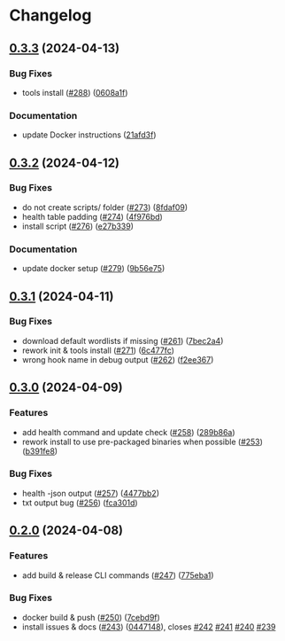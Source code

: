 # Changelog

## [0.3.3](https://github.com/freelabz/secator/compare/v0.3.2...v0.3.3) (2024-04-13)


### Bug Fixes

* tools install ([#288](https://github.com/freelabz/secator/issues/288)) ([0608a1f](https://github.com/freelabz/secator/commit/0608a1f408551942fca3c729b975b1acbb588903))


### Documentation

* update Docker instructions ([21afd3f](https://github.com/freelabz/secator/commit/21afd3fea06bb2f8ca11a37ec14a5a78d5c0ecb1))

## [0.3.2](https://github.com/freelabz/secator/compare/v0.3.1...v0.3.2) (2024-04-12)


### Bug Fixes

* do not create scripts/ folder ([#273](https://github.com/freelabz/secator/issues/273)) ([8fdaf09](https://github.com/freelabz/secator/commit/8fdaf09d4d1f3fbac7def995b99e9bc4f4f5020d))
* health table padding ([#274](https://github.com/freelabz/secator/issues/274)) ([4f976bd](https://github.com/freelabz/secator/commit/4f976bdaecef7c29a2c6b21ddb29299745dfe5c9))
* install script ([#276](https://github.com/freelabz/secator/issues/276)) ([e27b339](https://github.com/freelabz/secator/commit/e27b3391ea3a5c5a7898d3c02a5f409be44255f8))


### Documentation

* update docker setup ([#279](https://github.com/freelabz/secator/issues/279)) ([9b56e75](https://github.com/freelabz/secator/commit/9b56e75b114f294d222660dbae4f2e6b5e1369cd))

## [0.3.1](https://github.com/freelabz/secator/compare/v0.3.0...v0.3.1) (2024-04-11)


### Bug Fixes

* download default wordlists if missing ([#261](https://github.com/freelabz/secator/issues/261)) ([7bec2a4](https://github.com/freelabz/secator/commit/7bec2a46d054aa7d3702eb77d25b9f791f5cc9c5))
* rework init & tools install ([#271](https://github.com/freelabz/secator/issues/271)) ([6c477fc](https://github.com/freelabz/secator/commit/6c477fc99d5f1dd625423ba27dc563acc50194bf))
* wrong hook name in debug output ([#262](https://github.com/freelabz/secator/issues/262)) ([f2ee367](https://github.com/freelabz/secator/commit/f2ee36779615bd2c1ef1f80679a9cc77e9e592d6))

## [0.3.0](https://github.com/freelabz/secator/compare/v0.2.0...v0.3.0) (2024-04-09)


### Features

* add health command and update check ([#258](https://github.com/freelabz/secator/issues/258)) ([289b86a](https://github.com/freelabz/secator/commit/289b86ac2c278f02102d8824d3de5cf71e3778ae))
* rework install to use pre-packaged binaries when possible ([#253](https://github.com/freelabz/secator/issues/253)) ([b391fe8](https://github.com/freelabz/secator/commit/b391fe8cfdf991b50435c4f53f470e3cea0150ee))


### Bug Fixes

* health -json output ([#257](https://github.com/freelabz/secator/issues/257)) ([4477bb2](https://github.com/freelabz/secator/commit/4477bb25170e80fca1be5985a3b198dd7b423e5f))
* txt output bug ([#256](https://github.com/freelabz/secator/issues/256)) ([fca301d](https://github.com/freelabz/secator/commit/fca301d24c5d9999fef9ae13b8e64c099a65ab95))

## [0.2.0](https://github.com/freelabz/secator/compare/v0.1.1...v0.2.0) (2024-04-08)


### Features

* add build & release CLI commands ([#247](https://github.com/freelabz/secator/issues/247)) ([775eba1](https://github.com/freelabz/secator/commit/775eba16d3a6f9d8cbc83f81daed85fb806fe6db))


### Bug Fixes

* docker build & push ([#250](https://github.com/freelabz/secator/issues/250)) ([7cebd9f](https://github.com/freelabz/secator/commit/7cebd9fe61f6dbb76e9f78fcbcd3514d68204c87))
* install issues & docs ([#243](https://github.com/freelabz/secator/issues/243)) ([0447148](https://github.com/freelabz/secator/commit/0447148c89f13884cbc14579d953e0d3e067cbe2)), closes [#242](https://github.com/freelabz/secator/issues/242) [#241](https://github.com/freelabz/secator/issues/241) [#240](https://github.com/freelabz/secator/issues/240) [#239](https://github.com/freelabz/secator/issues/239)
